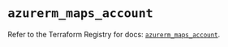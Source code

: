 # `azurerm_maps_account`

Refer to the Terraform Registry for docs: [`azurerm_maps_account`](https://registry.terraform.io/providers/hashicorp/azurerm/3.116.0/docs/resources/maps_account).
